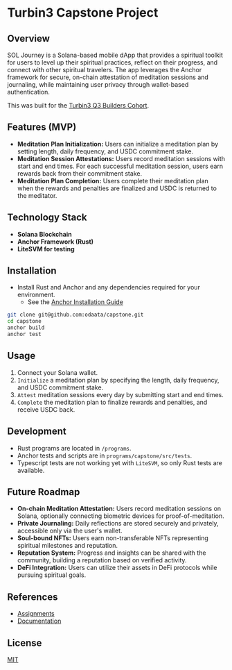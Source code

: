 # Turbin3 Capstone Project

## Overview

SOL Journey is a Solana-based mobile dApp that provides a spiritual toolkit for users to level up their spiritual
practices, reflect on their progress, and connect with other spiritual travelers. The app leverages the Anchor framework
for secure, on-chain attestation of meditation sessions and journaling, while maintaining user privacy through
wallet-based authentication.

This was built for the [Turbin3 Q3 Builders Cohort](https://turbin3.org).

## Features (MVP)

- **Meditation Plan Initialization:** Users can initialize a meditation plan by setting length, daily frequency, and
  USDC commitment stake.
- **Meditation Session Attestations:** Users record meditation sessions with start and end times. For each successful
  meditation session, users earn rewards back from their commitment stake.
- **Meditation Plan Completion:** Users complete their meditation plan when the rewards and penalties are finalized and
  USDC is returned to the meditator.

## Technology Stack

- **Solana Blockchain**
- **Anchor Framework (Rust)**
- **LiteSVM for testing**

## Installation

- Install Rust and Anchor and any dependencies required for your environment.
    - See the [Anchor Installation Guide](https://www.anchor-lang.com/docs/installation)

```bash
git clone git@github.com:odaata/capstone.git
cd capstone
anchor build
anchor test
```

## Usage

1. Connect your Solana wallet.
2. `Initialize` a meditation plan by specifying the length, daily frequency, and USDC commitment stake.
3. `Attest` meditation sessions every day by submitting start and end times.
4. `Complete` the meditation plan to finalize rewards and penalties, and receive USDC back.

## Development

- Rust programs are located in `/programs`.
- Anchor tests and scripts are in `programs/capstone/src/tests`.
- Typescript tests are not working yet with `LiteSVM`, so only Rust tests are available.

## Future Roadmap

- **On-chain Meditation Attestation:** Users record meditation sessions on Solana, optionally connecting biometric
  devices for proof-of-meditation.
- **Private Journaling:** Daily reflections are stored securely and privately, accessible only via the user's wallet.
- **Soul-bound NFTs:** Users earn non-transferable NFTs representing spiritual milestones and reputation.
- **Reputation System:** Progress and insights can be shared with the community, building a reputation based on verified
  activity.
- **DeFi Integration:** Users can utilize their assets in DeFi protocols while pursuing spiritual goals.

## References

* [Assignments](./assignments)
* [Documentation](./docs)

## License

[MIT](LICENSE)
